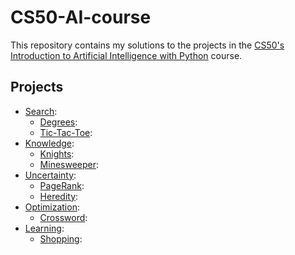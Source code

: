 # CS50-AI-course
This repository contains my solutions to the projects in the [CS50's Introduction to Artificial Intelligence with Python](http://cs50.harvard.edu/ai/) course.

## Projects

  - [Search](https://cs50.harvard.edu/ai/2023/weeks/0/):
    - [Degrees](./degrees/): 
    - [Tic-Tac-Toe](./tictactoe/): 
  - [Knowledge](https://cs50.harvard.edu/ai/2023/weeks/1/):
    - [Knights](./knights/): 
    - [Minesweeper](./minesweeper/): 
  - [Uncertainty](https://cs50.harvard.edu/ai/2023/weeks/2/):
    - [PageRank](./pagerank/): 
    - [Heredity](./heredity/): 
  - [Optimization](https://cs50.harvard.edu/ai/2023/weeks/3/):
    - [Crossword](./crossword/):
  - [Learning](https://cs50.harvard.edu/ai/2023/weeks/4/):
    - [Shopping](./shopping/): 
